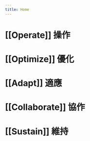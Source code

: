 ```yaml
---
title: Home
---
```


# [[Operate]] 操作
# [[Optimize]] 優化
# [[Adapt]] 適應
# [[Collaborate]] 協作
# [[Sustain]] 維持
